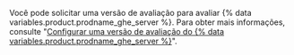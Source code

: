 Você pode solicitar uma versão de avaliação para avaliar {% data variables.product.prodname_ghe_server %}. Para obter mais informações, consulte "<a href="/articles/setting-up-a-trial-of-github-enterprise-server" class="dotcom-only">Configurar uma versão de avaliação do {% data variables.product.prodname_ghe_server %}</a>".
